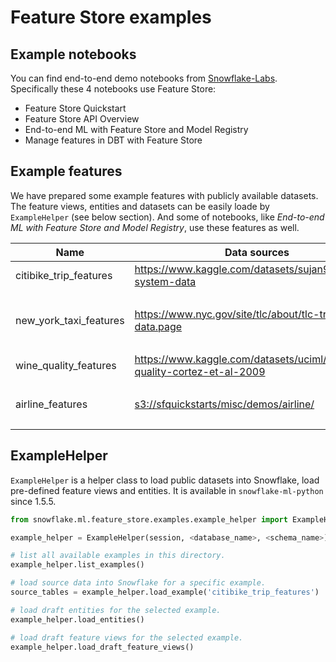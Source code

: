 # Feature Store examples

## Example notebooks

You can find end-to-end demo notebooks from [Snowflake-Labs](https://github.com/Snowflake-Labs/snowflake-demo-notebooks).
Specifically these 4 notebooks use Feature Store:

- Feature Store Quickstart
- Feature Store API Overview
- End-to-end ML with Feature Store and Model Registry
- Manage features in DBT with Feature Store

## Example features

We have prepared some example features with publicly available datasets. The feature views, entities and datasets can
be easily loade by `ExampleHelper` (see below section). And some of notebooks, like *End-to-end ML with Feature Store
and Model Registry*, use these features as well.

<!-- markdownlint-disable -->
| Name                      | Data sources                                                              | Feature views                  |
| ------------------------  | ------------------------------------------------------------              | ----------------------------   |
| citibike_trip_features    | <https://www.kaggle.com/datasets/sujan97/citibike-system-data>              | trip_features               |
|                           |                                                                           | location_features                |
| new_york_taxi_features    | <https://www.nyc.gov/site/tlc/about/tlc-trip-record-data.page>              | station_feature    |
|                           |                                                                           | trip_feature     |
| wine_quality_features     | <https://www.kaggle.com/datasets/uciml/red-wine-quality-cortez-et-al-2009>  | managed_wine_features          |
|                           |                                                                           | static_wine_features           |
| airline_features          | <s3://sfquickstarts/misc/demos/airline/>                                  | plane_features          |
|                           |                                                                           | weather_features           |
<!-- markdownlint-enable -->

## ExampleHelper

`ExampleHelper` is a helper class to load public datasets into Snowflake, load pre-defined feature views and entities.
It is available in `snowflake-ml-python` since 1.5.5.

```python
from snowflake.ml.feature_store.examples.example_helper import ExampleHelper

example_helper = ExampleHelper(session, <database_name>, <schema_name>)

# list all available examples in this directory.
example_helper.list_examples()

# load source data into Snowflake for a specific example.
source_tables = example_helper.load_example('citibike_trip_features')

# load draft entities for the selected example.
example_helper.load_entities()

# load draft feature views for the selected example.
example_helper.load_draft_feature_views()
```
